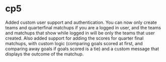 # cp5
Added custom user support and authentication. You can now only create teams and quarterfinal matchups if you are a logged in user, and the teams and matchups that show while logged in will be only the teams that user created. Also added support for adding the scores for quarter final matchups, with custom logic (comparing goals scored at first, and comparing away goals if goals scored is a tie) and a custom message that displays the outcome of the matchup.
